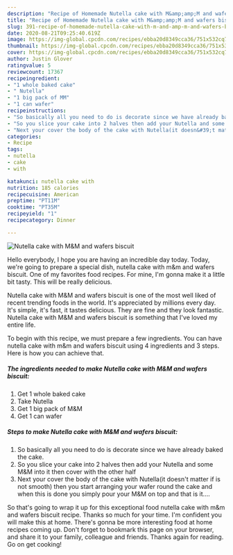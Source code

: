 ```yaml
---
description: "Recipe of Homemade Nutella cake with M&amp;amp;M and wafers biscuit"
title: "Recipe of Homemade Nutella cake with M&amp;amp;M and wafers biscuit"
slug: 391-recipe-of-homemade-nutella-cake-with-m-and-amp-m-and-wafers-biscuit
date: 2020-08-21T09:25:40.619Z
image: https://img-global.cpcdn.com/recipes/ebba20d8349cca36/751x532cq70/nutella-cake-with-mm-and-wafers-biscuit-recipe-main-photo.jpg
thumbnail: https://img-global.cpcdn.com/recipes/ebba20d8349cca36/751x532cq70/nutella-cake-with-mm-and-wafers-biscuit-recipe-main-photo.jpg
cover: https://img-global.cpcdn.com/recipes/ebba20d8349cca36/751x532cq70/nutella-cake-with-mm-and-wafers-biscuit-recipe-main-photo.jpg
author: Justin Glover
ratingvalue: 5
reviewcount: 17367
recipeingredient:
- "1 whole baked cake"
- " Nutella"
- "1 big pack of MM"
- "1 can wafer"
recipeinstructions:
- "So basically all you need to do is decorate since we have already baked the cake."
- "So you slice your cake into 2 halves then add your Nutella and some M&amp;M into it then cover with the other half"
- "Next your cover the body of the cake with Nutella(it doesn&#39;t matter if is not smooth) then you start arranging your wafer round the cake and when this is done you simply pour your M&amp;M on top and that is it...."
categories:
- Recipe
tags:
- nutella
- cake
- with

katakunci: nutella cake with 
nutrition: 185 calories
recipecuisine: American
preptime: "PT11M"
cooktime: "PT35M"
recipeyield: "1"
recipecategory: Dinner

---
```



![Nutella cake with M&amp;M and wafers biscuit](https://img-global.cpcdn.com/recipes/ebba20d8349cca36/751x532cq70/nutella-cake-with-mm-and-wafers-biscuit-recipe-main-photo.jpg)

Hello everybody, I hope you are having an incredible day today. Today, we're going to prepare a special dish, nutella cake with m&amp;m and wafers biscuit. One of my favorites food recipes. For mine, I'm gonna make it a little bit tasty. This will be really delicious.

Nutella cake with M&amp;M and wafers biscuit is one of the most well liked of recent trending foods in the world. It's appreciated by millions every day. It's simple, it's fast, it tastes delicious. They are fine and they look fantastic. Nutella cake with M&amp;M and wafers biscuit is something that I've loved my entire life.




To begin with this recipe, we must prepare a few ingredients. You can have nutella cake with m&amp;m and wafers biscuit using 4 ingredients and 3 steps. Here is how you can achieve that.

<!--inarticleads1-->

##### The ingredients needed to make Nutella cake with M&amp;M and wafers biscuit:

1. Get 1 whole baked cake
1. Take  Nutella
1. Get 1 big pack of M&amp;M
1. Get 1 can wafer




<!--inarticleads2-->

##### Steps to make Nutella cake with M&amp;M and wafers biscuit:

1. So basically all you need to do is decorate since we have already baked the cake.
1. So you slice your cake into 2 halves then add your Nutella and some M&amp;M into it then cover with the other half
1. Next your cover the body of the cake with Nutella(it doesn&#39;t matter if is not smooth) then you start arranging your wafer round the cake and when this is done you simply pour your M&amp;M on top and that is it....




So that's going to wrap it up for this exceptional food nutella cake with m&amp;m and wafers biscuit recipe. Thanks so much for your time. I'm confident you will make this at home. There's gonna be more interesting food at home recipes coming up. Don't forget to bookmark this page on your browser, and share it to your family, colleague and friends. Thanks again for reading. Go on get cooking!
